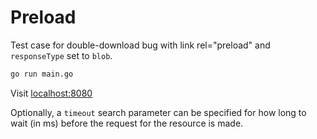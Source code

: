 # Preload

Test case for double-download bug with link rel="preload" and `responseType` set
to `blob`.

```sh
go run main.go
```

Visit [localhost:8080](http://localhost:8080)

Optionally, a `timeout` search parameter can be specified for how long to wait
(in ms) before the request for the resource is made.
